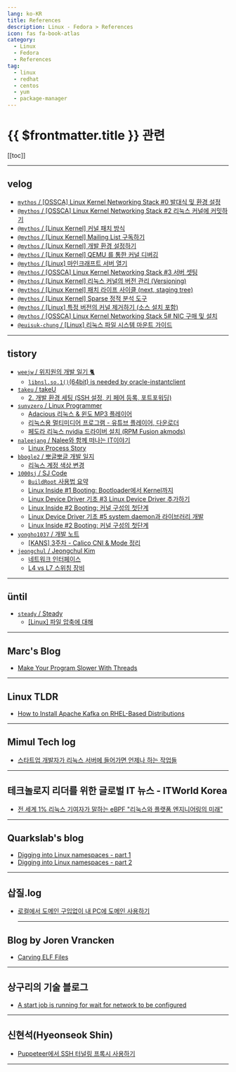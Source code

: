 ```yaml
---
lang: ko-KR
title: References
description: Linux - Fedora > References
icon: fas fa-book-atlas
category:
  - Linux
  - Fedora
  - References 
tag: 
  - linux
  - redhat
  - centos
  - yum
  - package-manager
---
```


# {{ $frontmatter.title }} 관련

[[toc]]

---

## <FontIcon icon="iconfont icon-velog"/>velog

- [`mythos` / \[OSSCA\] Linux Kernel Networking Stack #0 발대식 및 환경 설정](https://velog.io/@mythos/OSSCA-Linux-Kernel-Networking-Stack-0-%EB%B0%9C%EB%8C%80%EC%8B%9D-%EB%B0%8F-%EC%A4%80%EB%B9%84%EC%82%AC%ED%95%AD)
- [`@mythos` / \[OSSCA\] Linux Kernel Networking Stack #2 리눅스 커널에 커밋하기](https://velog.io/@mythos/OSSCA-Linux-Kernel-Networking-Stack-2-%EB%A6%AC%EB%88%85%EC%8A%A4-%EC%BB%A4%EB%84%90%EC%97%90-%EC%BB%A4%EB%B0%8B%ED%95%98%EA%B8%B0)
- [`@mythos` / \[Linux Kernel\] 커널 패치 방식](https://velog.io/@mythos/Linux-Kernel-%EC%BB%A4%EB%84%90-%ED%8C%A8%EC%B9%98-%EB%B0%A9%EC%8B%9D)
- [`@mythos` / \[Linux Kernel\] Mailing List 구독하기](https://velog.io/@mythos/Linux-Kernel-Mailing-List-%EA%B5%AC%EB%8F%85%ED%95%98%EA%B8%B0)
- [`@mythos` / \[Linux Kernel\] 개발 환경 설정하기](https://velog.io/@mythos/Linux-Kernel-%EA%B0%9C%EB%B0%9C-%ED%99%98%EA%B2%BD-%EC%84%A4%EC%A0%95%ED%95%98%EA%B8%B0)
- [`@mythos` / [Linux Kernel] QEMU 를 통한 커널 디버깅](https://velog.io/@mythos/Linux-Kernel-QEMU-%EB%A5%BC-%ED%86%B5%ED%95%9C-%EC%BB%A4%EB%84%90-%EB%94%94%EB%B2%84%EA%B9%85)
- [`@mythos` / \[Linux\] 마인크래프트 서버 열기](https://velog.io/@mythos/Linux-%EB%A7%88%EC%9D%B8%ED%81%AC%EB%9E%98%ED%94%84%ED%8A%B8-%EC%84%9C%EB%B2%84-%EC%97%B4%EA%B8%B0)
- [`@mythos` / \[OSSCA\] Linux Kernel Networking Stack #3 서버 셋팅](https://velog.io/@mythos/OSSCA-Linux-Kernel-Networking-Stack-3-%EC%84%9C%EB%B2%84-%EC%85%8B%ED%8C%85)
- [`@mythos` / \[Linux Kernel\] 리눅스 커널의 버전 관리 (Versioning)](https://velog.io/@mythos/Linux-Kernel-%EB%A6%AC%EB%88%85%EC%8A%A4-%EC%BB%A4%EB%84%90%EC%9D%98-%EB%B2%84%EC%A0%84-%EA%B4%80%EB%A6%AC-Versioning)
- [`@mythos` / \[Linux Kernel\] 패치 라이프 사이클 (next, staging tree)](https://velog.io/@mythos/Linux-Kernel-%ED%8C%A8%EC%B9%98-%EB%9D%BC%EC%9D%B4%ED%94%84-%EC%82%AC%EC%9D%B4%ED%81%B4)
- [`@mythos` / \[Linux Kernel\] Sparse 정적 분석 도구](https://velog.io/@mythos/Linux-Kernel-Sparse-%EC%A0%95%EC%A0%81-%EB%B6%84%EC%84%9D-%EB%8F%84%EA%B5%AC)
- [`@mythos` / \[Linux\] 특정 버전의 커널 제거하기 (소스 설치 포함)](https://velog.io/@mythos/Fedora-%ED%8A%B9%EC%A0%95-%EB%B2%84%EC%A0%84%EC%9D%98-%EC%BB%A4%EB%84%90-%EC%A0%9C%EA%B1%B0%ED%95%98%EA%B8%B0-%EC%86%8C%EC%8A%A4-%EC%84%A4%EC%B9%98-%ED%8F%AC%ED%95%A8)
- [`@mythos` / \[OSSCA\] Linux Kernel Networking Stack 5# NIC 구매 및 설치](https://velog.io/@mythos/OSSCA-Linux-Kernel-Networking-Stack-5-NIC-%EA%B5%AC%EB%A7%A4-%EB%B0%8F-%EC%84%A4%EC%B9%98)
- [`@euisuk-chung` / \[Linux\] 리눅스 파일 시스템 마운트 가이드](https://velog.io/@euisuk-chung/Linux-%EB%A6%AC%EB%88%85%EC%8A%A4-%ED%8C%8C%EC%9D%BC-%EC%8B%9C%EC%8A%A4%ED%85%9C-%EB%A7%88%EC%9A%B4%ED%8A%B8-%EA%B0%80%EC%9D%B4%EB%93%9C)

<!-- END: velog.io -->

---

## tistory

- [`weejw` / 위지원의 개발 일기 🐈](https://weejw.tistory.com/m/)
  - [`libnsl.so.1()`(64bit) is needed by oracle-instantclient](https://weejw.tistory.com/m/617)
  <!-- END: weejw -->
- [`takeu` / takeU](https://takeu.tistory.com/m/)
  - [2. 개발 환경 세팅 (SSH 설정, 키 페어 등록, 포트포워딩)](https://takeu.tistory.com/m/395)
  <!-- END: takeu -->
- [`sunyzero` / Linux Programmer](https://sunyzero.tistory.com/m/)
  - [Adacious 리눅스 & 윈도 MP3 플레이어](https://sunyzero.tistory.com/m/297)
  - [리눅스용 멀티미디어 프로그램 - 유튜브 플레이어, 다운로더](http://sunyzero.tistory.com/m/300)
  - [페도라 리눅스 nvidia 드라이버 설치 (RPM Fusion akmods)](http://sunyzero.tistory.com/m/304)
  <!-- END: sunyzero -->
- [`naleejang` / Nalee와 함께 떠나는 IT이야기](https://naleejang.tistory.com/m/)
  - [Linux Process Story](https://naleejang.tistory.com/m/276)
  <!-- END: naleejang -->
- [`bbogle2` / 뽀글뽀글 개발 일지](https://bbogle2.tistory.com/m/)
  - [리눅스 계정 색상 변경](https://bbogle2.tistory.com/m/entry/%EB%A6%AC%EB%88%85%EC%8A%A4-%EA%B3%84%EC%A0%95-%EC%83%89%EC%83%81-%EB%B3%80%EA%B2%BD)
  <!-- END: bbogle2 -->
- [`1000sj` / SJ Code](https://1000sj.tistory.com/m/)
  - [`BuildRoot` 사용법 요약](https://1000sj.tistory.com/m/379)
  - [Linux Inside #1 Booting: Bootloader에서 Kernel까지](https://1000sj.tistory.com/m/385)
  - [Linux Device Driver 기초 #3 Linux Device Driver 추가하기](https://1000sj.tistory.com/m/396)
  - [Linux Inside #2 Booting: 커널 구성의 첫단계](https://1000sj.tistory.com/m/399)
  - [Linux Device Driver 기초 #5 system daemon과 라이브러리 개발](https://1000sj.tistory.com/m/398)
  - [Linux Inside #2 Booting: 커널 구성의 첫단계](https://1000sj.tistory.com/m/399)
  <!-- END: 1000sj -->
- [`yongho1037` / 개발 노트](https://yongho1037.tistory.com/m/)
  - [\[KANS\] 3주차 - Calico CNI & Mode 정리](https://yongho1037.tistory.com/m/843)
  <!-- END: yongho1037 -->
- [`jeongchul` / Jeongchul Kim](https://jeongchul.tistory.com/m/)
  - [네트워크 인터페이스](https://jeongchul.tistory.com/m/803)
  - [L4 vs L7 스위칭 장비](https://jeongchul.tistory.com/m/808)
  <!-- END: jeongchul -->
<!-- END: tistory.com -->

---

## üntil

- [`steady` / Steady](https://until.blog/@steady)
  - [\[Linux\] 파일 압축에 대해](https://until.blog/@steady/-linux--%ED%8C%8C%EC%9D%BC-%EC%95%95%EC%B6%95%EC%97%90-%EB%8C%80%ED%95%B4)
  <!-- END: steady -->
<!-- END: until.blog -->

---

## Marc's Blog

- [Make Your Program Slower With Threads](https://brooker.co.za/blog/2014/12/06/random.html)

---

## Linux TLDR

- [How to Install Apache Kafka on RHEL-Based Distributions](https://linuxtldr.com/installing-apache-kafka/)

---

## Mimul Tech log

- [스타트업 개발자가 리눅스 서버에 들어가면 언제나 하는 작업들](https://www.mimul.com/blog/linux-server-operations/)

---

## 테크놀로지 리더를 위한 글로벌 IT 뉴스 - ITWorld Korea

- [전 세계 1% 리눅스 기여자가 말하는 eBPF "리눅스와 플랫폼 엔지니어링의 미래"](https://itworld.co.kr/news/342710)

---

## Quarkslab's blog

- [Digging into Linux namespaces - part 1](https://blog.quarkslab.com/digging-into-linux-namespaces-part-1.html)
- [Digging into Linux namespaces - part 2](https://blog.quarkslab.com/digging-into-linux-namespaces-part-2.html)

---

## 삽질.log

- [로컬에서 도메인 구입없이 내 PC에 도메인 사용하기](https://bum752.github.io/posts/%EB%82%B4-PC%EC%97%90-%EB%8F%84%EB%A9%94%EC%9D%B8-%EC%82%AC%EC%9A%A9%ED%95%98%EA%B8%B0/)

  ---

## Blog by Joren Vrancken

- [Carving ELF Files](https://blog.nietaanraken.nl/posts/elf-file-size/)

---

## 상구리의 기술 블로그

- [A start job is running for wait for network to be configured](https://skyer9.pe.kr/wordpress/?p=9331)

<!-- END: skyer9.pe.kr -->

---

## 신현석(Hyeonseok Shin)

- [Puppeteer에서 SSH 터널링 프록시 사용하기](https://hyeonseok.com/blog/923)

<!-- END: hyeonseok.com -->

---

<TagLinks />